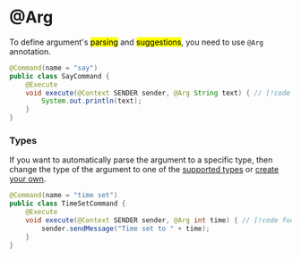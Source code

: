 # @Arg

To define argument's <mark>parsing</mark> and <mark>suggestions</mark>, you need to use `@Arg` annotation.

```java {4}
@Command(name = "say")
public class SayCommand {
    @Execute
    void execute(@Context SENDER sender, @Arg String text) { // [!code focus]
        System.out.println(text);
    }
}
```

### Types

If you want to automatically parse the argument to a specific type,
then change the type of the argument to one of the [supported types](arg/java-types) or [create your own](arg/arg-custom.md).


```java {4}
@Command(name = "time set")
public class TimeSetCommand {
    @Execute
    void execute(@Context SENDER sender, @Arg int time) { // [!code focus]
        sender.sendMessage("Time set to " + time);
    }
}
```
